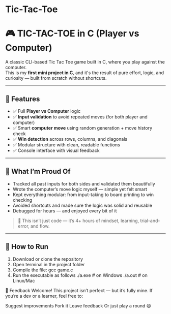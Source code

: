 # Tic-Tac-Toe
# 🎮 TIC-TAC-TOE in C (Player vs Computer)

A classic CLI-based Tic Tac Toe game built in C, where you play against the computer.  
This is my **first mini project in C**, and it's the result of pure effort, logic, and curiosity — built from scratch without shortcuts.

---

## 🧩 Features

- ✅ Full **Player vs Computer** logic
- ✅ **Input validation** to avoid repeated moves (for both player and computer)
- ✅ Smart **computer move** using random generation + move history check
- ✅ **Win detection** across rows, columns, and diagonals
- ✅ Modular structure with clean, readable functions
- ✅ Console interface with visual feedback

---

## 🧠 What I’m Proud Of

- Tracked all past inputs for both sides and validated them beautifully
- Wrote the computer’s move logic myself — simple yet felt smart
- Kept everything modular: from input-taking to board printing to win checking
- Avoided shortcuts and made sure the logic was solid and reusable
- Debugged for hours — and enjoyed every bit of it

> 🔁 This isn’t just code — it’s 4+ hours of mindset, learning, trial-and-error, and flow.

---

## 🚀 How to Run

1. Download or clone the repository
2. Open terminal in the project folder
3. Compile the file: gcc game.c
4. Run the executable as follows 
    ./a.exe    # on Windows
    ./a.out    # on Linux/Mac

🤝 Feedback Welcome!
This project isn’t perfect — but it’s fully mine.
If you’re a dev or a learner, feel free to:

Suggest improvements
Fork it
Leave feedback
Or just play a round 😄